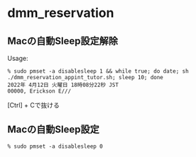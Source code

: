 # dmm_reservation

## Macの自動Sleep設定解除
Usage:
```
% sudo pmset -a disablesleep 1 && while true; do date; sh ./dmm_reservation_appint_tutor.sh; sleep 10; done
2022年 4月12日 火曜日 18時08分22秒 JST
00000, Erickson E///
```
[Ctrl] + Cで抜ける

## Macの自動Sleep設定
```
% sudo pmset -a disablesleep 0
```
